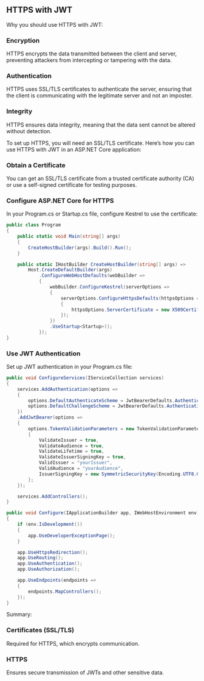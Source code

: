 ﻿## HTTPS with JWT

Why you should use HTTPS with JWT:

### Encryption

HTTPS encrypts the data transmitted between the client and server, preventing attackers from intercepting or tampering with the data.

### Authentication

HTTPS uses SSL/TLS certificates to authenticate the server, ensuring that the client is communicating with the legitimate server and not an imposter.

### Integrity

HTTPS ensures data integrity, meaning that the data sent cannot be altered without detection.

To set up HTTPS, you will need an SSL/TLS certificate. 
Here’s how you can use HTTPS with JWT in an ASP.NET Core application:

### Obtain a Certificate

You can get an SSL/TLS certificate from a trusted certificate authority (CA) or use a self-signed certificate for testing purposes.

### Configure ASP.NET Core for HTTPS

In your Program.cs or Startup.cs file, configure Kestrel to use the certificate:

```csharp
public class Program
{
    public static void Main(string[] args)
    {
        CreateHostBuilder(args).Build().Run();
    }

    public static IHostBuilder CreateHostBuilder(string[] args) =>
        Host.CreateDefaultBuilder(args)
            .ConfigureWebHostDefaults(webBuilder =>
            {
                webBuilder.ConfigureKestrel(serverOptions =>
                {
                    serverOptions.ConfigureHttpsDefaults(httpsOptions =>
                    {
                        httpsOptions.ServerCertificate = new X509Certificate2("path/to/your/certificate.pfx", "your_certificate_password");
                    });
                })
                .UseStartup<Startup>();
            });
}
```

### Use JWT Authentication

Set up JWT authentication in your Program.cs file:

```csharp
public void ConfigureServices(IServiceCollection services)
{
    services.AddAuthentication(options =>
    {
        options.DefaultAuthenticateScheme = JwtBearerDefaults.AuthenticationScheme;
        options.DefaultChallengeScheme = JwtBearerDefaults.AuthenticationScheme;
    })
    .AddJwtBearer(options =>
    {
        options.TokenValidationParameters = new TokenValidationParameters
        {
            ValidateIssuer = true,
            ValidateAudience = true,
            ValidateLifetime = true,
            ValidateIssuerSigningKey = true,
            ValidIssuer = "yourIssuer",
            ValidAudience = "yourAudience",
            IssuerSigningKey = new SymmetricSecurityKey(Encoding.UTF8.GetBytes("your_secret_key"))
        };
    });

    services.AddControllers();
}

public void Configure(IApplicationBuilder app, IWebHostEnvironment env)
{
    if (env.IsDevelopment())
    {
        app.UseDeveloperExceptionPage();
    }

    app.UseHttpsRedirection();
    app.UseRouting();
    app.UseAuthentication();
    app.UseAuthorization();

    app.UseEndpoints(endpoints =>
    {
        endpoints.MapControllers();
    });
}
```

Summary:

### Certificates (SSL/TLS)

Required for HTTPS, which encrypts communication.

### HTTPS

Ensures secure transmission of JWTs and other sensitive data.
